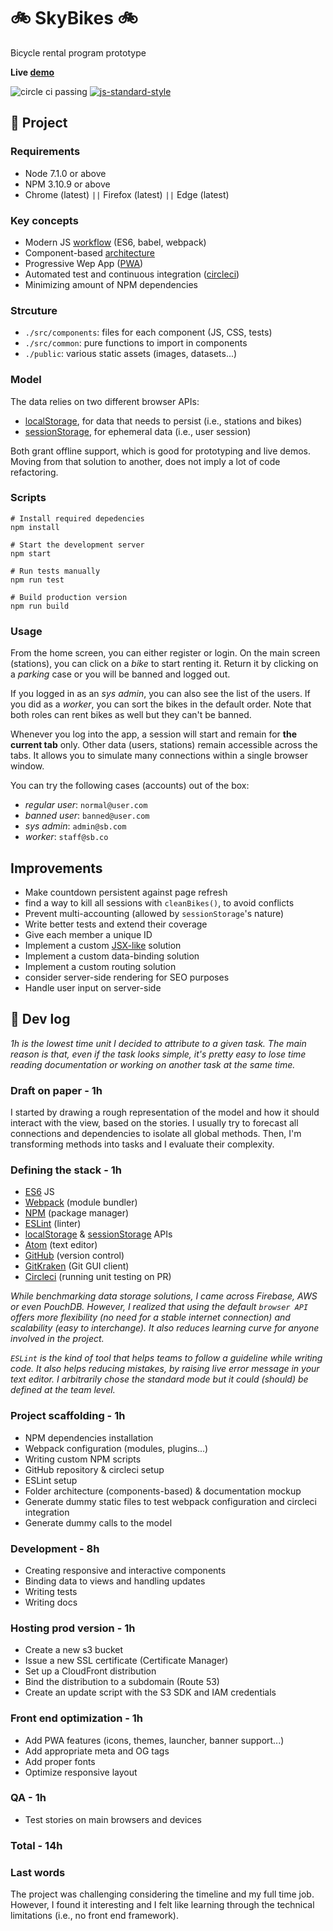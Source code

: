 # :bike: SkyBikes :bike:
Bicycle rental program prototype

**Live [demo](https://skybikes.jeanloup.me/)**

![circle ci passing](https://circleci.com/gh/Malivuk/sky-bikes.svg?style=shield&circle-token=2f8aa2cdabc83b4b39fb99eb3e46bf812ab74c85)
[![js-standard-style](https://img.shields.io/badge/code%20style-standard-brightgreen.svg)](http://standardjs.com)

## :information_desk_person: Project

### Requirements
* Node 7.1.0 or above
* NPM 3.10.9 or above
* Chrome (latest) `||` Firefox (latest) `||` Edge (latest)

### Key concepts
* Modern JS [workflow](http://ccoenraets.github.io/es6-tutorial/) (ES6, babel, webpack)
* Component-based [architecture](https://medium.com/@dan.shapiro1210/understanding-component-based-architecture-3ff48ec0c238)
* Progressive Wep App ([PWA](https://developers.google.com/web/progressive-web-apps/))
* Automated test and continuous integration ([circleci](https://circleci.com/))
* Minimizing amount of NPM dependencies

### Strcuture
* `./src/components`: files for each component (JS, CSS, tests)
* `./src/common`: pure functions to import in components
* `./public`: various static assets (images, datasets...)

### Model
The data relies on two different browser APIs:
* [localStorage](https://developer.mozilla.org/en-US/docs/Web/API/Window/localStorage), for data that needs to persist (i.e., stations and bikes)
* [sessionStorage](https://developer.mozilla.org/en-US/docs/Web/API/Window/sessionStorage), for ephemeral data (i.e., user session)

Both grant offline support, which is good for prototyping and live demos. Moving from that solution to another, does not imply a lot of code refactoring.

### Scripts
```shell
# Install required depedencies
npm install

# Start the development server
npm start

# Run tests manually
npm run test

# Build production version
npm run build
```

### Usage
From the home screen, you can either register or login. On the main screen (stations), you can click on a *bike* to start renting it. Return it by clicking on a *parking* case or you will be banned and logged out.

If you logged in as an *sys admin*, you can also see the list of the users. If you did as a *worker*, you can sort the bikes in the default order. Note that both roles can rent bikes as well but they can't be banned.

Whenever you log into the app, a session will start and remain for **the current tab** only. Other data (users, stations) remain accessible across the tabs. It allows you to simulate many connections within a single browser window.

You can try the following cases (accounts) out of the box:
* *regular user*: `normal@user.com`
* *banned user*: `banned@user.com`
* *sys admin*: `admin@sb.com`
* *worker*: `staff@sb.co`

## Improvements
* Make countdown persistent against page refresh
* find a way to kill all sessions with `cleanBikes()`, to avoid conflicts
* Prevent multi-accounting (allowed by `sessionStorage`'s nature)
* Write better tests and extend their coverage
* Give each member a unique ID
* Implement a custom [JSX-like](https://hackernoon.com/how-i-converted-my-react-app-to-vanillajs-and-whether-or-not-it-was-a-terrible-idea-4b14b1b2faff) solution
* Implement a custom data-binding solution
* Implement a custom routing solution
* consider server-side rendering for SEO purposes
* Handle user input on server-side


## :memo: Dev log

*1h is the lowest time unit I decided to attribute to a given task. The main reason is that, even if the task looks simple, it's pretty easy to lose time reading documentation or working on another task at the same time.*

### Draft on paper - 1h
I started by drawing a rough representation of the model and how it should interact with the view, based on the stories. I usually try to forecast all connections and dependencies to isolate all global methods. Then, I'm transforming methods into tasks and I evaluate their complexity.

### Defining the stack - 1h
* [ES6](https://github.com/lukehoban/es6features) JS
* [Webpack](https://webpack.github.io/) (module bundler)
* [NPM]() (package manager)
* [ESLint]() (linter)
* [localStorage](https://developer.mozilla.org/en-US/docs/Web/API/Window/localStorage) & [sessionStorage](https://developer.mozilla.org/en-US/docs/Web/API/Window/sessionStorage) APIs
* [Atom](https://atom.io/) (text editor)
* [GitHub](https://github.com/Malivuk/sky-bikes) (version control)
* [GitKraken](https://www.gitkraken.com/) (Git GUI client)
* [Circleci]() (running unit testing on PR)

*While benchmarking data storage solutions, I came across Firebase, AWS or even PouchDB. However, I realized that using the default `browser API` offers more flexibility (no need for a stable internet connection) and scalability (easy to interchange). It also reduces learning curve for anyone involved in the project.*

*`ESLint` is the kind of tool that helps teams to follow a guideline while writing code. It also helps reducing mistakes, by raising live error message in your text editor. I arbitrarily chose the standard mode but it could (should) be defined at the team level.*

### Project scaffolding - 1h
* NPM dependencies installation
* Webpack configuration (modules, plugins...)
* Writing custom NPM scripts
* GitHub repository & circleci setup
* ESLint setup
* Folder architecture (components-based) & documentation mockup
* Generate dummy static files to test webpack configuration and circleci integration
* Generate dummy calls to the model

### Development - 8h
* Creating responsive and interactive components
* Binding data to views and handling updates
* Writing tests
* Writing docs

### Hosting prod version - 1h
* Create a new s3 bucket
* Issue a new SSL certificate (Certificate Manager)
* Set up a CloudFront distribution
* Bind the distribution to a subdomain (Route 53)
* Create an update script with the S3 SDK and IAM credentials

### Front end optimization - 1h
* Add PWA features (icons, themes, launcher, banner support...)
* Add appropriate meta and OG tags
* Add proper fonts
* Optimize responsive layout

### QA - 1h
* Test stories on main browsers and devices

### Total - 14h

### Last words
The project was challenging considering the timeline and my full time job. However, I found it interesting and I felt like learning through the technical limitations (i.e., no front end framework).
